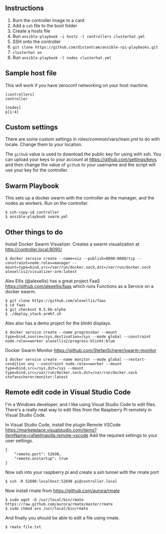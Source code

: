 ## Instructions

1. Burn the controller image to a card
2. Add a `ssh` file to the boot folder
3. Create a hosts file
4. Run `ansible-playbook -i hosts -l controllers clusterhat.yml`
5. SSH onto the controller
6. `git clone https://github.com/distantcam/ansible-rpi-playbooks.git`
7. `clusterhat on`
8. Run `ansible-playbook -l nodes clusterhat.yml`

## Sample host file

This will work if you have zeroconf networking on your host machine.

```
[controllers]
controller

[nodes]
p[1:4]
```

## Custom settings

There are some custom settings in roles/common/vars/main.yml to do with locale. Change them to your location.

The `github` value is used to download the public key for using with ssh. You can upload your keys to your account at https://github.com/settings/keys and then change the value of `github` to your username and the script will use your key for the controller.

## Swarm Playbook

This sets up a docker swarm with the controller as the manager, and the nodes as workers. Run on the controller.

    $ ssh-copy-id controller
    $ ansible-playbook swarm.yml

## Other things to do

Install Docker Swarm Visualizer. Creates a swarm visualization at http://controller.local:8090/

    $ docker service create --name=viz --publish=8090:8080/tcp --constraint=node.role==manager --mount=type=bind,src=/var/run/docker.sock,dst=/var/run/docker.sock alexellis2/visualizer-arm:latest

Alex Ellis (@alexellis) has a great project FaaS https://github.com/alexellis/faas which runs Functions as a Service on a docker swarm.

    $ git clone https://github.com/alexellis/faas
    $ cd faas
    $ git checkout 0.5.6b-alpha
    $ ./deploy_stack.armhf.sh

Alex also has a demo project for the blinkt displays.

    $ docker service create --name progressbar --mount type=bind,source=/sys,destination=/sys --mode global --constraint node.role==worker alexellis2/progress-blinkt:blue

Docker Swarm Monitor https://github.com/StefanScherer/swarm-monitor

    $ docker service create --name monitor --mode global --restart-condition any --constraint node.role==worker --mount type=bind,src=/sys,dst=/sys --mount type=bind,src=/var/run/docker.sock,dst=/var/run/docker.sock stefanscherer/monitor:latest

## Remote edit code in Visual Studio Code

I'm a Windows developer, and I like using Visual Studio Code to edit files. There's a really neat way to edit files from the Raspberry Pi remotely in Visual Studio Code.

In Visual Studio Code, install the plugin Remote VSCode https://marketplace.visualstudio.com/items?itemName=rafaelmaiolla.remote-vscode Add the required settings to your user settings.

```
{
    "remote.port": 52698,
    "remote.onstartup": true
}
```

Now ssh into your raspberry pi and create a ssh tunnel with the rmate port

    $ ssh -R 52698:localhost:52698 pi@controller.local

Now install rmate from https://github.com/aurora/rmate

    $ sudo wget -O /usr/local/bin/rmate https://raw.github.com/aurora/rmate/master/rmate
    $ sudo chmod a+x /usr/local/bin/rmate

And finally you should be able to edit a file using rmate.

    $ rmate file.txt